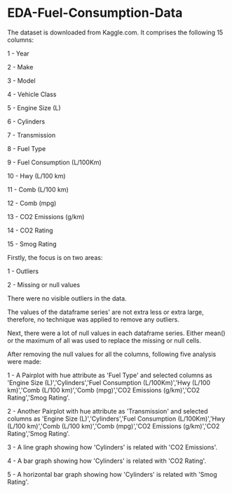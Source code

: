 # EDA-Fuel-Consumption-Data
 
The dataset is downloaded from Kaggle.com. It comprises the following 15 columns:


1 - Year


2 - Make


3 - Model 


4 - Vehicle Class


5 - Engine Size (L)


6 - Cylinders


7 - Transmission


8 - Fuel Type


9 - Fuel Consumption (L/100Km)


10 - Hwy (L/100 km)


11 - Comb (L/100 km)


12 - Comb (mpg)


13 - CO2 Emissions (g/km)


14 - CO2 Rating


15 - Smog Rating

Firstly, the focus is on two areas:


1 - Outliers


2 - Missing or null values


There were no visible outliers in the data.

The values of the dataframe series' are not extra less or extra large, therefore, no technique was applied to remove any outliers. 

Next, there were a lot of null values in each dataframe series. Either mean() or the maximum of all was used to replace the missing or null cells.

After removing the null values for all the columns, following five analysis were made:

1 - A Pairplot with hue attribute as 'Fuel Type' and selected columns as 'Engine Size (L)','Cylinders','Fuel Consumption (L/100Km)','Hwy (L/100 km)','Comb (L/100 km)','Comb (mpg)','CO2 Emissions (g/km)','CO2 
Rating','Smog Rating'.


2 - Another Pairplot with hue attribute as 'Transmission' and selected columns as 'Engine Size (L)','Cylinders','Fuel Consumption (L/100Km)','Hwy (L/100 km)','Comb (L/100 km)','Comb (mpg)','CO2 Emissions 
(g/km)','CO2 Rating','Smog Rating'.


3 - A line graph showing how 'Cylinders' is related with 'CO2 Emissions'.


4 - A bar graph showing how 'Cylinders' is related with 'CO2 Rating'.


5 - A horizontal bar graph showing how 'Cylinders' is related with 'Smog Rating'.


